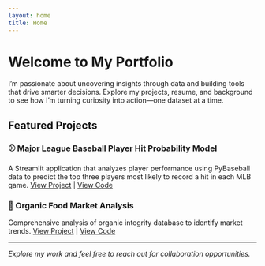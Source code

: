 ```yaml
---
layout: home
title: Home
---
```


# Welcome to My Portfolio

I’m passionate about uncovering insights through data and building tools that drive smarter decisions.
Explore my projects, resume, and background to see how I’m turning curiosity into action—one dataset at a time.

## Featured Projects

### ⚾ Major League Baseball Player Hit Probability Model
A Streamlit application that analyzes player performance using PyBaseball data to predict the top three players most likely to record a hit in each MLB game.
[View Project](your-streamlit-link) | [View Code](https://github.com/RuizOsvaldo/mlb_prop_predictor)

### 🥬 Organic Food Market Analysis  
Comprehensive analysis of organic integrity database to identify market trends.
[View Project](your-streamlit-link) | [View Code](github-repo-link)

---

*Explore my work and feel free to reach out for collaboration opportunities.*
